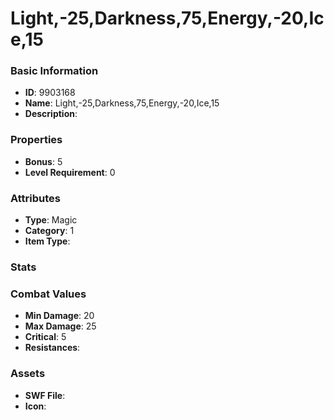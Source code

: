 # Light,-25,Darkness,75,Energy,-20,Ice,15



### Basic Information

- **ID**: 9903168
- **Name**: Light,-25,Darkness,75,Energy,-20,Ice,15
- **Description**: 

### Properties

- **Bonus**: 5
- **Level Requirement**: 0

### Attributes

- **Type**: Magic
- **Category**: 1
- **Item Type**: 

### Stats


### Combat Values

- **Min Damage**: 20
- **Max Damage**: 25
- **Critical**: 5
- **Resistances**: 

### Assets

- **SWF File**: 
- **Icon**: 

